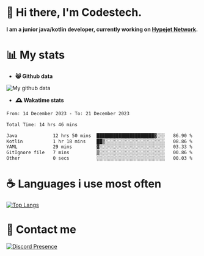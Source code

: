 # 👋 Hi there, I'm Codestech.
**I am a junior java/kotlin developer, currently working on [Hypejet Network](https://github.com/Hypejet).**

# 📊 My stats
- **😸 Github data**

![My github data](https://github-readme-stats.vercel.app/api?username=Codestech1&count_private=true&include_all_commits=true&theme=codeSTACKr)

- **🕰️ Wakatime stats**
<!--START_SECTION:waka-->

```txt
From: 14 December 2023 - To: 21 December 2023

Total Time: 14 hrs 46 mins

Java             12 hrs 50 mins  █████████████████████▓░░░   86.90 %
Kotlin           1 hr 18 mins    ██▒░░░░░░░░░░░░░░░░░░░░░░   08.86 %
YAML             29 mins         ▓░░░░░░░░░░░░░░░░░░░░░░░░   03.33 %
GitIgnore file   7 mins          ▒░░░░░░░░░░░░░░░░░░░░░░░░   00.86 %
Other            0 secs          ░░░░░░░░░░░░░░░░░░░░░░░░░   00.03 %
```

<!--END_SECTION:waka-->

# ☕ Languages i use most often
[![Top Langs](https://github-readme-stats.vercel.app/api/top-langs/?username=Codestech1&layout=compact&langs_count=8&exclude_repo=window5000.github.io&theme=codeSTACKr)](https://github.com/anuraghazra/github-readme-stats)

# 💬 Contact me
[![Discord Presence](https://lanyard.cnrad.dev/api/650718742157852740)](https://discord.com/users/650718742157852740)
</br>

